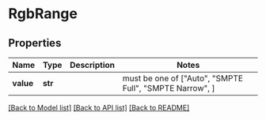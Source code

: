 # RgbRange


## Properties
Name | Type | Description | Notes
------------ | ------------- | ------------- | -------------
**value** | **str** |  |  must be one of ["Auto", "SMPTE Full", "SMPTE Narrow", ]

[[Back to Model list]](../README.md#documentation-for-models) [[Back to API list]](../README.md#documentation-for-api-endpoints) [[Back to README]](../README.md)


